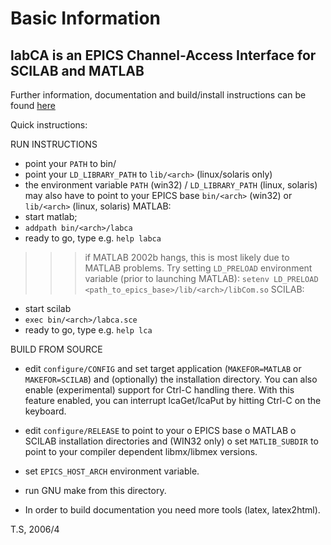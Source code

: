 # Basic Information

## labCA is an EPICS Channel-Access Interface for SCILAB and MATLAB

Further information, documentation and build/install instructions
can be found [here](https://till-s.github.io/epics-labca)

Quick instructions:

RUN INSTRUCTIONS

 - point your `PATH` to bin/<arch>
 - point your `LD_LIBRARY_PATH` to `lib/<arch>` (linux/solaris only)
 - the environment variable 
   `PATH` (win32) / `LD_LIBRARY_PATH` (linux, solaris) may also
   have to point to your EPICS base `bin/<arch>` (win32) or
   `lib/<arch>` (linux, solaris)
 MATLAB:
  - start matlab; 
  -   `addpath bin/<arch>/labca`
  - ready to go, type e.g. `help labca`
  >>> if MATLAB 2002b hangs, this is most likely
      due to MATLAB problems.
      Try setting `LD_PRELOAD` environment variable (prior to
      launching MATLAB):
        `setenv LD_PRELOAD <path_to_epics_base>/lib/<arch>/libCom.so`
 SCILAB:
  - start scilab
  -   `exec bin/<arch>/labca.sce`
  - ready to go, type e.g. `help lca`
  

BUILD FROM SOURCE

 - edit `configure/CONFIG` and set target application
   (`MAKEFOR=MATLAB`  or `MAKEFOR=SCILAB`)
   and (optionally) the installation directory.
   You can also enable (experimental) support
   for Ctrl-C handling there. With this feature
   enabled, you can interrupt lcaGet/lcaPut by
   hitting Ctrl-C on the keyboard.
   
 - edit `configure/RELEASE` to point to your
    o EPICS base
    o MATLAB
    o SCILAB
   installation directories and (WIN32 only)
    o set `MATLIB_SUBDIR` to point to your compiler
      dependent libmx/libmex versions.
 - set `EPICS_HOST_ARCH` environment
   variable.
 - run GNU make from this directory.
 - In order to build documentation you need more tools
   (latex, latex2html).
    

T.S, 2006/4

